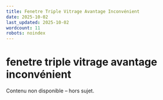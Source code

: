 ```yaml
---
title: Fenetre Triple Vitrage Avantage Inconvénient
date: 2025-10-02
last_updated: 2025-10-02
wordcount: 11
robots: noindex
---
```


# fenetre triple vitrage avantage inconvénient

Contenu non disponible – hors sujet.